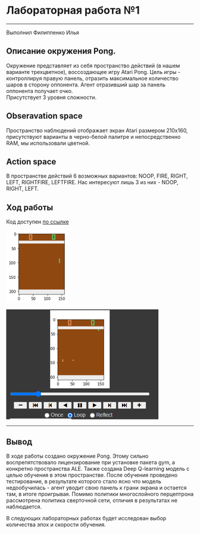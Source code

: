 # Лабораторная работа №1

---
Выполнил Филиппенко Илья

## Описание окружения Pong.

Окружение представляет из себя пространство действий (в нашем варианте трехцветное), воссоздающее игру Atari Pong. 
Цель игры - контроллируя правую панель, отразить максимальное количество шаров в сторону оппонента. 
Агент отразивший шар за панель оппонента получает очко.  
Присутствует 3 уровня сложности.

## Obseravation space 

Пространство наблюдений отображает экран Atari размером 210х160, присутствуют варианты в черно-белой палитре и непосредственно RAM, мы использовали цветной.

## Action space

В пространстве действий 6 возможных вариантов: NOOP, FIRE, RIGHT, LEFT, RIGHTFIRE, LEFTFIRE. Нас интересуют лишь 3 из них - NOOP, RIGHT, LEFT. 

## Ход работы

Код доступен [по ссылке](RL_lab1.ipynb)

 ![Начальное состояние окружения](FirstFrame.png)

 ![Последующие состояния](Stuck.png)

---
## Вывод
В ходе работы создано окружение Pong. Этому сильно воспрепятствовало лицензирование при установке пакета gym, 
а конкретно пространства ALE. Также создана Deep Q-learning модель с целью обучения в этом пространстве. 
После обучения проведено тестирование, в результате которого стало ясно что модель недообучилась - 
агент уводит свою панель к грани экрана и остается там, в итоге проигрывая. 
Помимо политики многослойного перцептрона рассмотрена политика сверточной сети, отличия в результатах не наблюдается.

В следующих лабораторных работах будет исследован выбор количества эпох и скорости обучения.